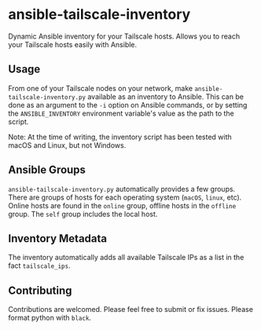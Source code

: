 # ansible-tailscale-inventory
Dynamic Ansible inventory for your Tailscale hosts. Allows you to reach your
Tailscale hosts easily with Ansible.

## Usage
From one of your Tailscale nodes on your network, make
`ansible-tailscale-inventory.py` available as an inventory to Ansible. This can
be done as an argument to the `-i` option on Ansible commands, or by setting
the `ANSIBLE_INVENTORY` environment variable's value as the path to the script.

Note: At the time of writing, the inventory script has been tested with macOS
and Linux, but not Windows.

## Ansible Groups
`ansible-tailscale-inventory.py` automatically provides a few groups.
There are groups of hosts for each operating system (`macOS`, `linux`, etc).
Online hosts are found in the `online` group, offline hosts in the `offline`
group. The `self` group includes the local host.

## Inventory Metadata
The inventory automatically adds all available Tailscale IPs as a list in the
fact `tailscale_ips`.

## Contributing
Contributions are welcomed. Please feel free to submit or fix issues.
Please format python with `black`.
